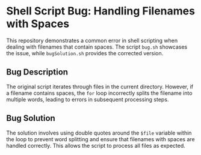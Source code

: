 # Shell Script Bug: Handling Filenames with Spaces

This repository demonstrates a common error in shell scripting when dealing with filenames that contain spaces. The script `bug.sh` showcases the issue, while `bugSolution.sh` provides the corrected version.

## Bug Description
The original script iterates through files in the current directory. However, if a filename contains spaces, the `for` loop incorrectly splits the filename into multiple words, leading to errors in subsequent processing steps.

## Bug Solution
The solution involves using double quotes around the `$file` variable within the loop to prevent word splitting and ensure that filenames with spaces are handled correctly. This allows the script to process all files as expected.
